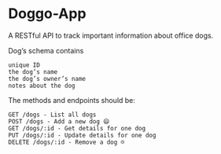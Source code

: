 # Doggo-App

A RESTful API to track important information about office dogs. 

Dog’s schema contains
```
unique ID
the dog’s name
the dog’s owner’s name
notes about the dog
```

The methods and endpoints should be:
```
GET /dogs - List all dogs
POST /dogs - Add a new dog 😄
GET /dogs/:id - Get details for one dog
PUT /dogs/:id - Update details for one dog
DELETE /dogs/:id - Remove a dog ☹️
```
